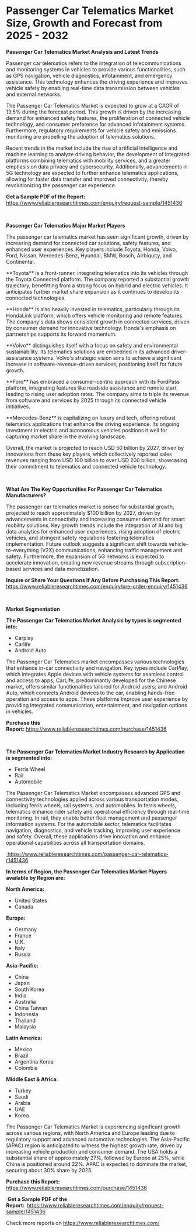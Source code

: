 <p><h1>Passenger Car Telematics Market Size, Growth and Forecast from 2025 - 2032</h1></p><p><strong>Passenger Car Telematics Market Analysis and Latest Trends</strong></p>
<p><p>Passenger car telematics refers to the integration of telecommunications and monitoring systems in vehicles to provide various functionalities, such as GPS navigation, vehicle diagnostics, infotainment, and emergency assistance. This technology enhances the driving experience and improves vehicle safety by enabling real-time data transmission between vehicles and external networks.</p><p>The Passenger Car Telematics Market is expected to grow at a CAGR of 13.5% during the forecast period. This growth is driven by the increasing demand for enhanced safety features, the proliferation of connected vehicle technology, and consumer preference for advanced infotainment systems. Furthermore, regulatory requirements for vehicle safety and emissions monitoring are propelling the adoption of telematics solutions. </p><p>Recent trends in the market include the rise of artificial intelligence and machine learning to analyze driving behavior, the development of integrated platforms combining telematics with mobility services, and a greater emphasis on data privacy and cybersecurity. Additionally, advancements in 5G technology are expected to further enhance telematics applications, allowing for faster data transfer and improved connectivity, thereby revolutionizing the passenger car experience.</p></p>
<p><strong>Get a Sample PDF of the Report:&nbsp;</strong> <a href="https://www.reliableresearchtimes.com/enquiry/request-sample/1451436?utm_campaign=2210&utm_medium=2&utm_source=Github&utm_content=ia&utm_term=11032025&utm_id=passenger-car-telematics">https://www.reliableresearchtimes.com/enquiry/request-sample/1451436</a></p>
<p>&nbsp;</p>
<p><strong>Passenger Car Telematics Major Market Players</strong></p>
<p><p>The passenger car telematics market has seen significant growth, driven by increasing demand for connected car solutions, safety features, and enhanced user experiences. Key players include Toyota, Honda, Volvo, Ford, Nissan, Mercedes-Benz, Hyundai, BMW, Bosch, Airbiquity, and Continental.</p><p>**Toyota** is a front-runner, integrating telematics into its vehicles through the Toyota Connected platform. The company reported a substantial growth trajectory, benefitting from a strong focus on hybrid and electric vehicles. It anticipates further market share expansion as it continues to develop its connected technologies.</p><p>**Honda** is also heavily invested in telematics, particularly through its HondaLink platform, which offers vehicle monitoring and remote features. The company's data shows consistent growth in connected services, driven by consumer demand for innovative technology. Honda's emphasis on partnerships supports its forward momentum.</p><p>**Volvo** distinguishes itself with a focus on safety and environmental sustainability. Its telematics solutions are embedded in its advanced driver-assistance systems. Volvo's strategic vision aims to achieve a significant increase in software-revenue-driven services, positioning itself for future growth.</p><p>**Ford** has embraced a consumer-centric approach with its FordPass platform, integrating features like roadside assistance and remote start, leading to rising user adoption rates. The company aims to triple its revenue from software and services by 2025 through its connected vehicle initiatives.</p><p>**Mercedes-Benz** is capitalizing on luxury and tech, offering robust telematics applications that enhance the driving experience. Its ongoing investment in electric and autonomous vehicles positions it well for capturing market share in the evolving landscape.</p><p>Overall, the market is projected to reach USD 50 billion by 2027, driven by innovations from these key players, which collectively reported sales revenues ranging from USD 100 billion to over USD 200 billion, showcasing their commitment to telematics and connected vehicle technology.</p></p>
<p>&nbsp;</p>
<p><strong>What Are The Key Opportunities For Passenger Car Telematics Manufacturers?</strong></p>
<p><p>The passenger car telematics market is poised for substantial growth, projected to reach approximately $100 billion by 2027, driven by advancements in connectivity and increasing consumer demand for smart mobility solutions. Key growth trends include the integration of AI and big data analytics for enhanced user experiences, rising adoption of electric vehicles, and stringent safety regulations fostering telematics implementation. Future outlook suggests a significant shift towards vehicle-to-everything (V2X) communications, enhancing traffic management and safety. Furthermore, the expansion of 5G networks is expected to accelerate innovation, creating new revenue streams through subscription-based services and data monetization.</p></p>
<p><strong>Inquire or Share Your Questions If Any Before Purchasing This Report:</strong> <a href="https://www.reliableresearchtimes.com/enquiry/pre-order-enquiry/1451436?utm_campaign=2210&utm_medium=2&utm_source=Github&utm_content=ia&utm_term=11032025&utm_id=passenger-car-telematics">https://www.reliableresearchtimes.com/enquiry/pre-order-enquiry/1451436</a></p>
<p>&nbsp;</p>
<p><strong>Market Segmentation</strong></p>
<p><strong>The Passenger Car Telematics Market Analysis by types is segmented into:</strong></p>
<p><ul><li>Carplay</li><li>Carlife</li><li>Android Auto</li></ul></p>
<p><p>The Passenger Car Telematics market encompasses various technologies that enhance in-car connectivity and navigation. Key types include CarPlay, which integrates Apple devices with vehicle systems for seamless control and access to apps; CarLife, predominantly developed for the Chinese market, offers similar functionalities tailored for Android users; and Android Auto, which connects Android devices to the car, enabling hands-free operation and access to apps. These platforms improve user experience by providing integrated communication, entertainment, and navigation options in vehicles.</p></p>
<p><strong>Purchase this Report:&nbsp;</strong><a href="https://www.reliableresearchtimes.com/purchase/1451436?utm_campaign=2210&utm_medium=2&utm_source=Github&utm_content=ia&utm_term=11032025&utm_id=passenger-car-telematics">https://www.reliableresearchtimes.com/purchase/1451436</a></p>
<p>&nbsp;</p>
<p><strong>The Passenger Car Telematics Market Industry Research by Application is segmented into:</strong></p>
<p><ul><li>Ferris Wheel</li><li>Rail</li><li>Automobile</li></ul></p>
<p><p>The Passenger Car Telematics Market encompasses advanced GPS and connectivity technologies applied across various transportation modes, including ferris wheels, rail systems, and automobiles. In ferris wheels, telematics enhance rider safety and operational efficiency through real-time monitoring. In rail, they enable better fleet management and passenger information systems. For the automobile sector, telematics facilitates navigation, diagnostics, and vehicle tracking, improving user experience and safety. Overall, these applications drive innovation and enhance operational capabilities across all transportation domains.</p></p>
<p><a href="https://www.reliableresearchtimes.com/passenger-car-telematics-r1451436?utm_campaign=2210&utm_medium=2&utm_source=Github&utm_content=ia&utm_term=11032025&utm_id=passenger-car-telematics">&nbsp;https://www.reliableresearchtimes.com/passenger-car-telematics-r1451436</a></p>
<p><strong>In terms of Region, the Passenger Car Telematics Market Players available by Region are:</strong></p>
<p>
    <p> <strong> North America: </strong>
        <ul>
            <li>United States</li>
            <li>Canada</li>
        </ul>
        </p> 
    <p> <strong> Europe: </strong>
        <ul>
            <li>Germany</li>
            <li>France</li>
            <li>U.K.</li>
            <li>Italy</li>
            <li>Russia</li>
        </ul>
        </p> 
    <p> <strong> Asia-Pacific: </strong>
        <ul>
            <li>China</li>
            <li>Japan</li>
            <li>South Korea</li>
            <li>India</li>
            <li>Australia</li>
            <li>China Taiwan</li>
            <li>Indonesia</li>
            <li>Thailand</li>
            <li>Malaysia</li>
        </ul>
        </p> 
    <p> <strong> Latin America: </strong>
        <ul>
            <li>Mexico</li>
            <li>Brazil</li>
            <li>Argentina Korea</li>
            <li>Colombia</li>
        </ul>
        </p> 
    <p> <strong> Middle East & Africa: </strong>
        <ul>
            <li>Turkey</li>
            <li>Saudi</li>
            <li>Arabia</li>
            <li>UAE</li>
            <li>Korea</li>
        </ul>
    </p>
    </p>
<p><p>The Passenger Car Telematics Market is experiencing significant growth across various regions, with North America and Europe leading due to regulatory support and advanced automotive technologies. The Asia-Pacific (APAC) region is anticipated to witness the highest growth rate, driven by increasing vehicle production and consumer demand. The USA holds a substantial share of approximately 27%, followed by Europe at 25%, while China is positioned around 22%. APAC is expected to dominate the market, securing about 30% share by 2025.</p></p>
<p><strong>Purchase this Report: </strong><a href="https://www.reliableresearchtimes.com/purchase/1451436?utm_campaign=2210&utm_medium=2&utm_source=Github&utm_content=ia&utm_term=11032025&utm_id=passenger-car-telematics">https://www.reliableresearchtimes.com/purchase/1451436</a></p>
<p>&nbsp;<strong>Get a Sample PDF of the Report:&nbsp;&nbsp;</strong><a href="https://www.reliableresearchtimes.com/enquiry/request-sample/1451436?utm_campaign=2210&utm_medium=2&utm_source=Github&utm_content=ia&utm_term=11032025&utm_id=passenger-car-telematics">https://www.reliableresearchtimes.com/enquiry/request-sample/1451436</a></p>
<p><strong></strong></p>
<p>Check more reports on <a href="https://www.reliableresearchtimes.com/?utm_campaign=2210&utm_medium=2&utm_source=Github&utm_content=ia&utm_term=11032025&utm_id=passenger-car-telematics">https://www.reliableresearchtimes.com/</a></p>